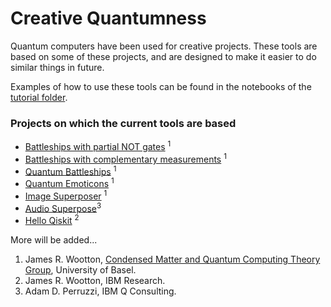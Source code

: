 # Creative Quantumness

Quantum computers have been used for creative projects. These tools are based on some of these projects, and are designed to make it easier to do similar things in future.

Examples of how to use these tools can be found in the notebooks of the [tutorial folder](tutorials).

### Projects on which the current tools are based

* [Battleships with partial NOT gates](https://medium.com/qiskit/how-to-program-a-quantum-computer-982a9329ed02) <sup>1</sup>
* [Battleships with complementary measurements](https://medium.com/@decodoku/how-to-program-a-quantum-computer-part-2-f0d3eee872fe) <sup>1</sup>
* [Quantum Battleships](https://medium.com/@decodoku/quantum-battleships-the-first-multiplayer-game-for-a-quantum-computer-e4d600ccb3f3) <sup>1</sup>
* [Quantum Emoticons](https://medium.com/qiskit/making-a-quantum-computer-smile-cee86a6fc1de) <sup>1</sup>
* [Image Superposer](https://medium.com/qiskit/a-quantum-superposition-of-a-tiger-and-a-bear-b461e3b23908)
 <sup>1</sup>
* [Audio Superpose](https://github.com/Qiskit/qiskit-tutorials/blob/master/community/hello_world/laurel_or_yanny.ipynb)<sup>3</sup>
* [Hello Qiskit](https://github.com/Qiskit/qiskit-tutorials/blob/master/community/games/Hello_Qiskit.ipynb)
 <sup>2</sup>
 
More will be added...

1. James R. Wootton, [Condensed Matter and Quantum Computing Theory Group](http://www.quantumtheory.unibas.ch/), University of Basel.
2. James R. Wootton, IBM Research.
3. Adam D. Perruzzi, IBM Q Consulting.
